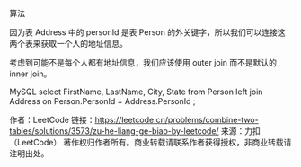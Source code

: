 算法

因为表 Address 中的 personId 是表 Person 的外关键字，所以我们可以连接这两个表来获取一个人的地址信息。

考虑到可能不是每个人都有地址信息，我们应该使用 outer join 而不是默认的 inner join。

MySQL
select FirstName, LastName, City, State
from Person left join Address
on Person.PersonId = Address.PersonId
;

作者：LeetCode
链接：https://leetcode.cn/problems/combine-two-tables/solutions/3573/zu-he-liang-ge-biao-by-leetcode/
来源：力扣（LeetCode）
著作权归作者所有。商业转载请联系作者获得授权，非商业转载请注明出处。